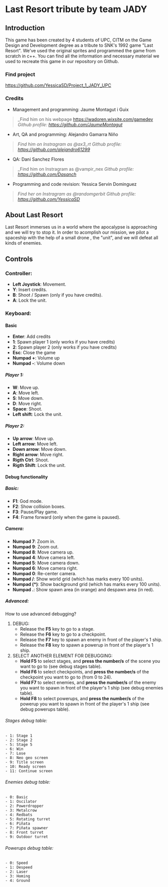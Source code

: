 ﻿# Last Resort tribute by team JADY

## Introduction
This game has been created by 4 students of UPC, CITM on the Game Design and Development degree as a tribute to SNK's 1992 game "Last Resort".
We've used the original sprites and programmed the game from scratch in c++.
You can find all the information and necessary material we used to recreate this game in our repository on Github.

### Find project
https://github.com/YessicaSD/Project_1_JADY_UPC

### Credits
- Management and programming: Jaume Montagut i Guix
> _Find him on his webpage https://wadoren.wixsite.com/gamedev
> _Github profile: https://github.com/JaumeMontagut_

- Art, QA and programming: Alejandro Gamarra Niño
> _Find him on Instragram as @ax3_rt_
> _Github profile: https://github.com/alejandro61299_

- QA: Dani Sanchez Flores
> _Find him on Instragram as @vampir_nex
> _Github profile: https://github.com/Dasanch_

- Programming and code revision: Yessica Servin Dominguez          
> _Find her on Instragram as @randomgerbit_
> _Github profile: https://github.com/YessicaSD_

## About Last Resort
Last Resort immerses us in a world where the apocalypse is approaching and we will try to stop it.
In order to acomplish our mission, we pilot a spaceship with the help of a small drone , the "unit",
and we will defeat all kinds of enemies.

## Controls
### Controller:
- **Left Joystick**: Movement.
- **Y**: Insert credits.
- **B**: Shoot / Spawn (only if you have credits).
- **A**: Lock the unit.

### Keyboard:
#### Basic
- **Enter**: Add credits
- **1**: Spawn player 1 (only works if you have credits)
- **2**: Spawn player 2 (only works if you have credits)
- **Esc**: Close the game
- **Numpad +**: Volume up
- **Numpad -**: Volume down

##### Player 1:
- **W**: Move up.
- **A**: Move left.
- **S**: Move down.
- **D**: Move right.
- **Space**: Shoot.
- **Left shift**: Lock the unit.

##### Player 2:
- **Up arrow**: Move up.
- **Left arrow**: Move left.
- **Down arrow**: Move down.
- **Right arrow**: Move right.
- **Rigth Ctrl**: Shoot.
- **Rigth Shift**: Lock the unit.

#### Debug functionality
##### Basic:
- **F1**: God mode.
- **F2**: Show collision boxes.
- **F3**: Pause/Play game.
- **F4**: Frame forward (only when the game is paused).

##### Camera:
- **Numpad 7**: Zoom in.
- **Numpad 9**: Zoom out.
- **Numpad 8**: Move camera up.
- **Numpad 4**: Move camera left.
- **Numpad 5**: Move camera down.
- **Numpad 6**: Move camera right.
- **Numpad 0**: Re-center camera.
- **Numpad /**: Show world grid (which has marks every 100 units).
- **Numpad (*)**: Show background grid (which has marks every 100 units).
- **Numpad .**: Show spawn area (in orange) and despawn area (in red).

##### Advanced:
How to use advanced debugging?
1. DEBUG:
   - Release the **F5** key to go to a stage.
   - Release the **F6** key to go to a checkpoint.
   - Release the **F7** key to spawn an enemy in front of the player's 1 ship.
   - Release the **F8** key to spawn a powerup in front of the player's 1 ship.
2. SELECT ANOTHER ELEMENT FOR DEBUGGING:
   - **Hold F5** to select stages, and **press the number/s** of the scene you want to go to (see debug stages table).
   - **Hold F6** to select checkpoints, and **press the number/s** of the checkpoint you want to go to (from 0 to 24).
   - **Hold F7** to select enemies, and **press the number/s** of the enemy you want to spawn in front of the player's 1 ship (see debug enemies table).
   - **Hold F8** to select powerups, and **press the number/s** of the powerup you want to spawn in front of the player's 1 ship (see debug powerups table).

###### Stages debug table:
	- 1: Stage 1
	- 2: Stage 2
	- 5: Stage 5
	- 6: Win
	- 7: Lose
	- 8: Neo geo screen
	- 9: Title screen
	- 10: Ready screen
	- 11: Continue screen

###### Enemies debug table:
	- 0: Basic
	- 1: Oscilator
	- 2: Powerdropper
	- 3: Metalcrow
	- 4: Redbats
	- 5: Rotating turret
	- 6: Piñata
	- 7: Piñata spawner
	- 8: Front turret
	- 9: Outdoor turret

###### Powerups debug table:
	- 0: Speed
	- 1: Despeed
	- 2: Laser
	- 3: Homing
	- 4: Ground
